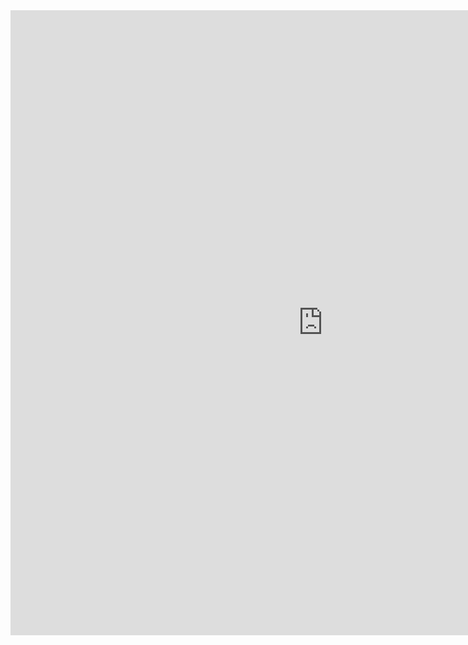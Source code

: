 <html>
  <body><iframe src="https://www.crazygames.com/embed/strike-force-heroes" style="width: 1000px; height: 1000px;" frameborder="0" allow="gamepad *;"></iframe>
  </body>
</html>
